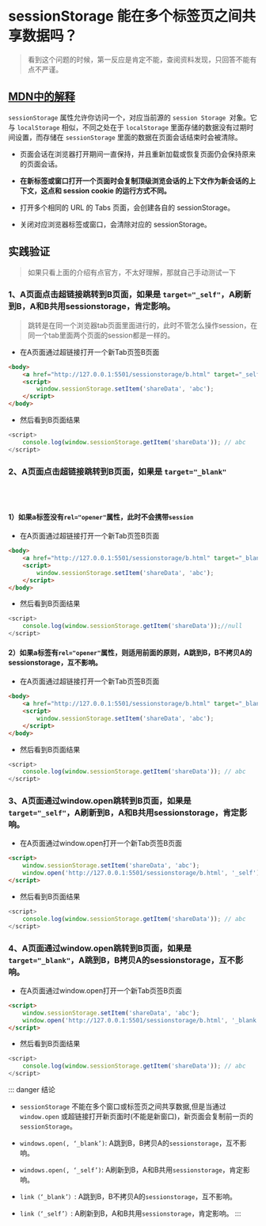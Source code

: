 # sessionStorage 能在多个标签页之间共享数据吗？

> 看到这个问题的时候，第一反应是肯定不能，查阅资料发现，只回答不能有点不严谨。


## [MDN中的解释](https://developer.mozilla.org/zh-CN/docs/Web/API/Window/sessionStorage)


 `sessionStorage` 属性允许你访问一个，对应当前源的 `session Storage `对象。它与 `localStorage` 相似，不同之处在于 `localStorage` 里面存储的数据没有过期时间设置，而存储在 `sessionStorage` 里面的数据在页面会话结束时会被清除。

 - 页面会话在浏览器打开期间一直保持，并且重新加载或恢复页面仍会保持原来的页面会话。

 - **在新标签或窗口打开一个页面时会复制顶级浏览会话的上下文作为新会话的上下文，这点和 session cookie 的运行方式不同。**

 - 打开多个相同的 URL 的 Tabs 页面，会创建各自的 sessionStorage。

 - 关闭对应浏览器标签或窗口，会清除对应的 sessionStorage。


 ## 实践验证

> 如果只看上面的介绍有点官方，不太好理解，那就自己手动测试一下

### 1、A页面点击超链接跳转到B页面，如果是 `target="_self"`，A刷新到B，A和B共用sessionstorage，肯定影响。

> 跳转是在同一个浏览器tab页面里面进行的，此时不管怎么操作session，在同一个tab里面两个页面的session都是一样的。

- 在A页面通过超链接打开一个新Tab页签B页面

```html
<body>
    <a href="http://127.0.0.1:5501/sessionstorage/b.html" target="_self">打开新TabB页面</a>
    <script>
        window.sessionStorage.setItem('shareData', 'abc');
    </script>
</body>
```

- 然后看到B页面结果

```js
<script>
    console.log(window.sessionStorage.getItem('shareData')); // abc
</script>
```

### 2、A页面点击超链接跳转到B页面，如果是 `target="_blank"`

<br/>
<br/>

#### 1）如果a标签没有`rel="opener"`属性，此时不会携带`session`

- 在A页面通过超链接打开一个新Tab页签B页面

```html
<body>
    <a href="http://127.0.0.1:5501/sessionstorage/b.html" target="_blank">打开新TabB页面</a>
    <script>
        window.sessionStorage.setItem('shareData', 'abc');
    </script>
</body>
```

- 然后看到B页面结果

```js
<script>
    console.log(window.sessionStorage.getItem('shareData'));//null
</script>
```

#### 2）如果a标签有`rel="opener"`属性，则适用前面的原则，A跳到B，B不拷贝A的sessionstorage，互不影响。


- 在A页面通过超链接打开一个新Tab页签B页面

```html
<body>
    <a href="http://127.0.0.1:5501/sessionstorage/b.html" target="_blank" rel="opener">打开新TabB页面</a>
    <script>
        window.sessionStorage.setItem('shareData', 'abc');
    </script>
</body>
```

- 然后看到B页面结果

```js
<script>
    console.log(window.sessionStorage.getItem('shareData')); // abc
</script>
```

### 3、A页面通过window.open跳转到B页面，如果是 `target="_self"`，A刷新到B，A和B共用sessionstorage，肯定影响。

- 在A页面通过window.open打开一个新Tab页签B页面

```html
<script>
    window.sessionStorage.setItem('shareData', 'abc');
    window.open('http://127.0.0.1:5501/sessionstorage/b.html', '_self');
</script>
```

- 然后看到B页面结果

```js
<script>
    console.log(window.sessionStorage.getItem('shareData')); // abc
</script>
```
### 4、A页面通过window.open跳转到B页面，如果是 `target="_blank"`，A跳到B，B拷贝A的sessionstorage，互不影响。

- 在A页面通过window.open打开一个新Tab页签B页面

```html
<script>
    window.sessionStorage.setItem('shareData', 'abc');
    window.open('http://127.0.0.1:5501/sessionstorage/b.html', '_blank');
</script>
```

- 然后看到B页面结果

```js
<script>
    console.log(window.sessionStorage.getItem('shareData')); // abc
</script>
```


::: danger 结论
- `sessionStorage` 不能在多个窗口或标签页之间共享数据,但是当通过 ` window.open` 或超链接打开新页面时(不能是新窗口)，新页面会复制前一页的 `sessionStorage`。

- `windows.open(, ‘_blank’)`: A跳到B，B拷贝A的`sessionstorage`，互不影响。

- `windows.open(, ‘_self’)`: A刷新到B，A和B共用`sessionstorage`，肯定影响。

- `link（‘_blank’）`: A跳到B，B不拷贝A的`sessionstorage`，互不影响。

- `link（‘_self’）`: A刷新到B，A和B共用`sessionstorage`，肯定影响。
:::